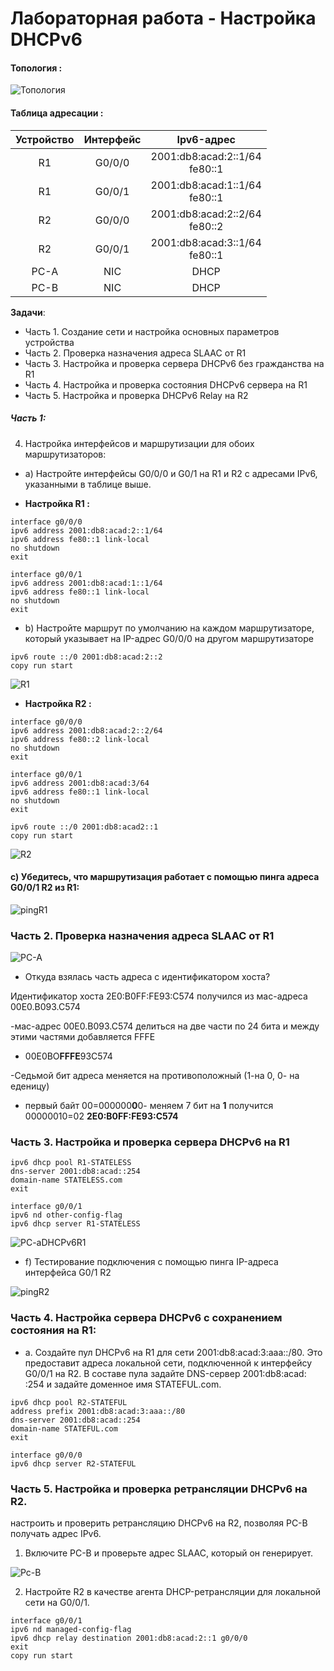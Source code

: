 # Лабораторная работа - Настройка DHCPv6

#### Топология :
![Топология](scrn/Топология.png)

#### Таблица адресации :

|Устройство|Интерфейс|Ipv6-адрес|
|:-------:|:----------:|:-----------:|
|R1| G0/0/0|2001:db8:acad:2::1/64<br/>fe80::1|
|R1| G0/0/1|2001:db8:acad:1::1/64<br/>fe80::1|
|R2| G0/0/0|2001:db8:acad:2::2/64<br/>fe80::2|
|R2| G0/0/1|2001:db8:acad:3::1/64<br/>fe80::1|
|PC-A|NIC|DHCP|
|PC-B|NIC|DHCP|

 __Задачи__:<br/>
- Часть 1. Создание сети и настройка основных параметров устройства<br/>
- Часть 2. Проверка назначения адреса SLAAC от R1<br/>
- Часть 3. Настройка и проверка сервера DHCPv6 без гражданства на R1<br/>
- Часть 4. Настройка и проверка состояния DHCPv6 сервера на R1<br/>
- Часть 5. Настройка и проверка DHCPv6 Relay на R2<br/>

##### Часть 1:

4. Настройка интерфейсов и маршрутизации для обоих маршрутизаторов:

- a) Настройте интерфейсы G0/0/0 и G0/1 на R1 и R2 с адресами IPv6, указанными в таблице выше.
 
- **Настройка R1 :** 
```
interface g0/0/0
ipv6 address 2001:db8:acad:2::1/64
ipv6 address fe80::1 link-local
no shutdown
exit

interface g0/0/1 
ipv6 address 2001:db8:acad:1::1/64
ipv6 address fe80::1 link-local
no shutdown
exit

```
- b) Настройте маршрут по умолчанию на каждом маршрутизаторе, который указывает на IP-адрес G0/0/0 на другом маршрутизаторе

```
ipv6 route ::/0 2001:db8:acad:2::2
copy run start
```
![R1](scrn/R1showipv6.png)

- **Настройка R2 :**
```
interface g0/0/0
ipv6 address 2001:db8:acad:2::2/64
ipv6 address fe80::2 link-local
no shutdown
exit

interface g0/0/1
ipv6 address 2001:db8:acad:3/64
ipv6 address fe80::1 link-local
no shutdown
exit

ipv6 route ::/0 2001:db8:acad2::1
copy run start
```
![R2](scrn/R2showipv6.png)

#### c)	Убедитесь, что маршрутизация работает с помощью пинга адреса G0/0/1 R2 из R1:

![pingR1](scrn/PingR2изR1.png)


### Часть 2. Проверка назначения адреса SLAAC от R1

![PC-A](scrn/PC-A_ipconfig.png)

- Откуда взялась часть адреса с идентификатором хоста?

Идентификатор хоста 2E0:B0FF:FE93:C574 получился из мас-адреса 00E0.B093.C574

-мас-адрес 00E0.B093.C574 делиться на две части по 24 бита и между этими частями добавляется
 FFFE 

- 00E0BO**FFFE**93C574

-Седьмой бит адреса меняется на противоположный (1-на 0, 0- на еденицу)

- первый байт 00=000000**0**0- меняем 7 бит на **1** получится 00000010=02 **2E0:B0FF:FE93:C574**

### Часть 3. Настройка и проверка сервера DHCPv6 на R1

```
ipv6 dhcp pool R1-STATELESS
dns-server 2001:db8:acad::254
domain-name STATELESS.com
exit

interface g0/0/1
ipv6 nd other-config-flag
ipv6 dhcp server R1-STATELESS 
```
![PC-aDHCPv6R1](scrn/DHCPv6R1.png)

- f)	Тестирование подключения с помощью пинга IP-адреса интерфейса G0/1 R2

![pingR2](scrn/pingPC-A_R2.png)

### Часть 4. Настройка сервера DHCPv6 с сохранением состояния на R1:

 - a.	Создайте пул DHCPv6 на R1 для сети 2001:db8:acad:3:aaa::/80. Это предоставит адреса локальной сети, подключенной к интерфейсу G0/0/1 на R2. В составе пула задайте DNS-сервер 2001:db8:acad: :254 и задайте доменное имя STATEFUL.com.

```
ipv6 dhcp pool R2-STATEFUL
address prefix 2001:db8:acad:3:aaa::/80
dns-server 2001:db8:acad::254
domain-name STATEFUL.com
exit

interface g0/0/0
ipv6 dhcp server R2-STATEFUL
```

### Часть 5. Настройка и проверка ретрансляции DHCPv6 на R2.
 настроить и проверить ретрансляцию DHCPv6 на R2, позволяя PC-B получать адрес IPv6.

 1. Включите PC-B и проверьте адрес SLAAC, который он генерирует.

 ![Pc-B](scrn/PC-B-slaac.png)

 2. Настройте R2 в качестве агента DHCP-ретрансляции для локальной сети на G0/0/1.

 ```
 interface g0/0/1
 ipv6 nd managed-config-flag
 ipv6 dhcp relay destination 2001:db8:acad:2::1 g0/0/0
 exit
 copy run start
 ```
 